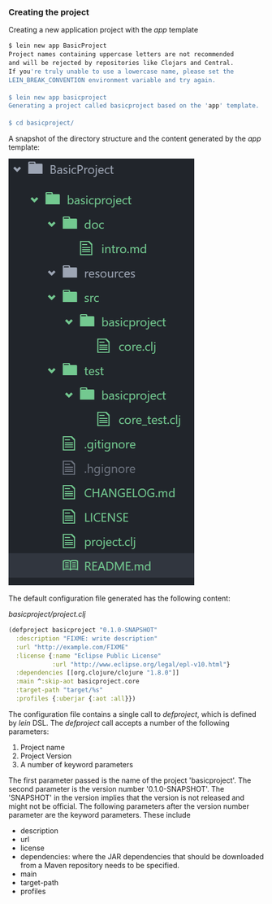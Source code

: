 ### Creating the project

Creating a new application project with the *app* template

```sh
$ lein new app BasicProject
Project names containing uppercase letters are not recommended
and will be rejected by repositories like Clojars and Central.
If you're truly unable to use a lowercase name, please set the
LEIN_BREAK_CONVENTION environment variable and try again.

$ lein new app basicproject
Generating a project called basicproject based on the 'app' template.

$ cd basicproject/
```

A snapshot of the directory structure and the content generated by the *app* template:

![](_misc/Project%20structure%20created%20using%20app%20template.PNG)

The default configuration file generated has the following content:

*basicproject/project.clj*

```clj
(defproject basicproject "0.1.0-SNAPSHOT"
  :description "FIXME: write description"
  :url "http://example.com/FIXME"
  :license {:name "Eclipse Public License"
            :url "http://www.eclipse.org/legal/epl-v10.html"}
  :dependencies [[org.clojure/clojure "1.8.0"]]
  :main ^:skip-aot basicproject.core
  :target-path "target/%s"
  :profiles {:uberjar {:aot :all}})
```

The configuration file contains a single call to *defproject*, which is defined by *lein* DSL. The *defproject* call accepts a number of the following parameters: 

1. Project name
2. Project Version
3. A number of keyword parameters

The first parameter passed is the name of the project 'basicproject'.
The second parameter is the version number '0.1.0-SNAPSHOT'. The 'SNAPSHOT' in the version implies that the version is not released and might not be official. 
The following parameters after the version number parameter are the keyword parameters. These include

* description
* url
* license
* dependencies: where the JAR dependencies that should be downloaded from a Maven repository needs to be specified.
* main
* target-path
* profiles

